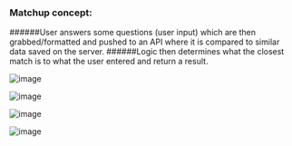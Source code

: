 ### Matchup concept:

######User answers some questions (user input) which are then grabbed/formatted and pushed to an API where it is compared to similar data saved on the server. 
######Logic then determines what the closest match is to what the user entered and return a result.


![image](https://cloud.githubusercontent.com/assets/18251657/23337623/0c1fe890-fbc2-11e6-94fa-b83464ddd906.png)

![image](https://cloud.githubusercontent.com/assets/18251657/23346624/e0e2c7f8-fc69-11e6-95a8-dbdee4c83ea7.png)

![image](https://cloud.githubusercontent.com/assets/18251657/23346636/fc03f5ca-fc69-11e6-9e28-a9c6af9572f5.png)

![image](https://cloud.githubusercontent.com/assets/18251657/23346652/270b142e-fc6a-11e6-81d5-ec94ae2eb13d.png)

